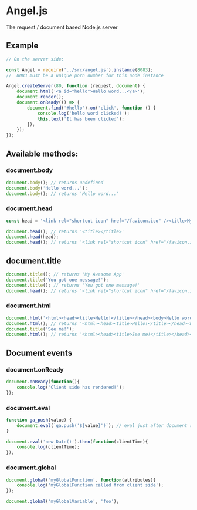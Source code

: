 # Angel.js
The request / document based Node.js server

## Example

```javascript
// On the server side:

const Angel = require('../src/angel.js').instance(8083);
//  8083 must be a unique porn number for this node instance

Angel.createServer(80, function (request, document) {
    document.html('<a id="hello">Hello word...</a>');
    document.render();
    document.onReady(() => {
        document.find('#hello').on('click', function () {
            console.log('hello word clicked!');
            this.text('It has been clicked');
        });
    });
});
```

## Available methods:

### document.body
```javascript
document.body(); // returns undefined
document.body('Hello word...');
document.body(); // returns 'Hello word...'
```

### document.head
```javascript
const head = '<link rel="shortcut icon" href="/favicon.ico" /><title>My Awesome App</title>';

document.head(); // returns '<title></title>'
document.head(head);
document.head(); // returns '<link rel="shortcut icon" href="/favicon.ico" /><title>My Awesome App</title>'
```

## document.title
```javascript
document.title(); // returns 'My Awesome App'
document.title('You got one message!');
document.title(); // returns 'You got one message!'
document.head(); // returns '<link rel="shortcut icon" href="/favicon.ico" /><title>You got one message!</title>'
```

### document.html
```javascript
document.html('<html><head><title>Hello!</title></head><body>Hello word...</body></html>'); // overrides all!
document.html(); // returns '<html><head><title>Hello!</title></head><body>Hello word...</body></html>'
document.title('See me!');
document.html(); // returns '<html><head><title>See me!</title></head><body>Hello word...</body></html>'
```

## Document events

### document.onReady
```javascript
document.onReady(function(){
    console.log('Client side has rendered!');
});
```

### document.eval
```javascript
function ga_push(value) {
    document.eval(`ga.push('${value}')`); // eval just after document ready event.
}

document.eval('new Date()').then(function(clientTime){
    console.log(clientTime);
});
```


### document.global
```javascript
document.global('myGlobalFunction', function(attributes){
    console.log('myGlobalFunction called from client side');
});

document.global('myGlobalVariable', 'foo');
```
